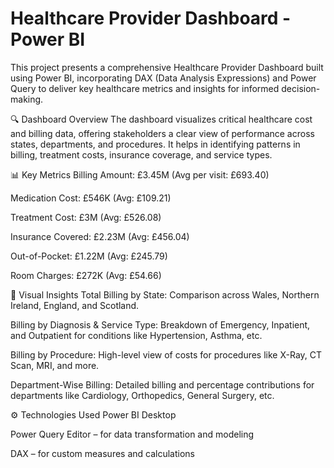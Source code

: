 # Healthcare Provider Dashboard - Power BI
This project presents a comprehensive Healthcare Provider Dashboard built using Power BI, incorporating DAX (Data Analysis Expressions) and Power Query to deliver key healthcare metrics and insights for informed decision-making.

🔍 Dashboard Overview
The dashboard visualizes critical healthcare cost and billing data, offering stakeholders a clear view of performance across states, departments, and procedures. It helps in identifying patterns in billing, treatment costs, insurance coverage, and service types.

📊 Key Metrics
Billing Amount: £3.45M (Avg per visit: £693.40)

Medication Cost: £546K (Avg: £109.21)

Treatment Cost: £3M (Avg: £526.08)

Insurance Covered: £2.23M (Avg: £456.04)

Out-of-Pocket: £1.22M (Avg: £245.79)

Room Charges: £272K (Avg: £54.66)

📍 Visual Insights
Total Billing by State: Comparison across Wales, Northern Ireland, England, and Scotland.

Billing by Diagnosis & Service Type: Breakdown of Emergency, Inpatient, and Outpatient for conditions like Hypertension, Asthma, etc.

Billing by Procedure: High-level view of costs for procedures like X-Ray, CT Scan, MRI, and more.

Department-Wise Billing: Detailed billing and percentage contributions for departments like Cardiology, Orthopedics, General Surgery, etc.

⚙️ Technologies Used
Power BI Desktop

Power Query Editor – for data transformation and modeling

DAX – for custom measures and calculations



